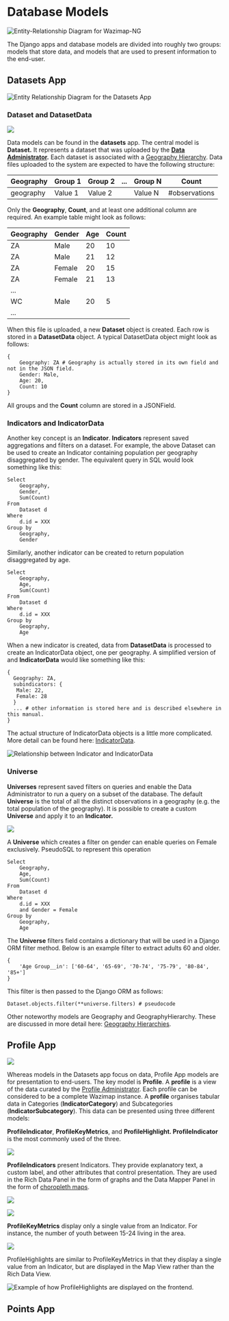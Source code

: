 # Database Models

![Entity-Relationship Diagram for Wazimap-NG](../.gitbook/assets/erd.png)

The Django apps and database models are divided into roughly two groups: models that store data, and models that are used to present information to the end-user.



## Datasets App

![Entity Relationship Diagram for the Datasets App](../.gitbook/assets/datasets.svg)

### Dataset and DatasetData

![](<../.gitbook/assets/datasetdata (1).svg>)

Data models can be found in the **datasets** app. The central model is **Dataset.** It represents a dataset that was uploaded by the [**Data Administrator**](broken-reference)**.** Each dataset is associated with a [Geography Hierarchy](geography-hierarchies.md). Data files uploaded to the system are expected to have the following structure:

| Geography | Group 1 | Group 2 | ... | Group N | Count         |
| --------- | ------- | ------- | --- | ------- | ------------- |
| geography | Value 1 | Value 2 |     | Value N | #observations |

Only the **Geography**, **Count**, and at least one additional column are required.  An example table might look as follows:

| Geography | Gender | Age | Count |
| --------- | ------ | --- | ----- |
| ZA        | Male   | 20  | 10    |
| ZA        | Male   | 21  | 12    |
| ZA        | Female | 20  | 15    |
| ZA        | Female | 21  | 13    |
| ...       |        |     |       |
| WC        | Male   | 20  | 5     |
| ...       |        |     |       |

&#x20;When this file is uploaded, a new **Dataset** object is created. Each row is stored in a **DatasetData** object. A typical DatasetData object might look as follows:

```
{
    Geography: ZA # Geography is actually stored in its own field and not in the JSON field. 
    Gender: Male,
    Age: 20,
    Count: 10
}
```

All groups and the **Count** column are stored in a JSONField.&#x20;

### Indicators and IndicatorData

Another key concept is an **Indicator**. **Indicators** represent saved aggregations and filters on a dataset. For example, the above Dataset can be used to create an Indicator containing population per geography disaggregated by gender. The equivalent query in SQL would look something like this:

```
Select
    Geography,
    Gender,
    Sum(Count)
From 
    Dataset d
Where
    d.id = XXX
Group by
    Geography,
    Gender
```

Similarly, another indicator can be created to return population disaggregated by age.

```
Select
    Geography,
    Age,
    Sum(Count)
From 
    Dataset d
Where
    d.id = XXX
Group by
    Geography,
    Age
```

When a new indicator is created, data from **DatasetData** is processed to create an IndicatorData object, one per geography.  A simplified version of and **IndicatorData** would like something like this:

```
{
  Geography: ZA,
  subindicators: {
   Male: 22,
   Female: 28
  }
  ... # other information is stored here and is described elsewhere in this manual.
}
```

The actual structure of IndicatorData objects is a little more complicated. More detail can be found here: [IndicatorData](indicatordata.md).

![Relationship between Indicator and IndicatorData](../.gitbook/assets/indicatordata.svg)

### Universe

**Universes** represent saved filters on queries and enable the Data Administrator to run a query on a subset of the database. The default **Universe** is the total of all the distinct observations in a geography (e.g. the total population of the geography). It is possible to create a custom **Universe** and apply it to an **Indicator.**&#x20;

![](../.gitbook/assets/universe.svg)

A **Universe** which creates a filter on gender can enable queries on Female exclusively. PseudoSQL to represent this operation

```
Select
    Geography,
    Age,
    Sum(Count)
From 
    Dataset d
Where
    d.id = XXX
    and Gender = Female
Group by
    Geography,
    Age
```



The **Universe** filters field contains a dictionary that will be used in a Django ORM filter method. Below is an example filter to extract adults 60 and older.

```
{
    'Age Group__in': ['60-64', '65-69', '70-74', '75-79', '80-84', '85+']
}
```

This filter is then passed to the Django ORM as follows:

```
Dataset.objects.filter(**universe.filters) # pseudocode
```

Other noteworthy models are Geography and GeographyHierarchy. These are discussed in more detail here: [Geography Hierarchies](geography-hierarchies.md).&#x20;

## Profile App

![](../.gitbook/assets/profile.svg)

Whereas models in the Datasets app focus on data, Profile App models are for presentation to end-users. The key model is **Profile**. A **profile** is a view of the data curated by the [Profile Administrator](broken-reference). Each profile can be considered to be a complete Wazimap instance. A **profile** organises tabular data in Categories (**IndicatorCategory**) and Subcategories (**IndicatorSubcategory**). This data can be presented using three different models:

**ProfileIndicator**, **ProfileKeyMetrics**, and **ProfileHighlight. ProfileIndicator** is the most commonly used of the three. &#x20;

![](../.gitbook/assets/profileindicators.svg)

**ProfileIndicators** present Indicators. They provide explanatory text, a custom label, and other attributes that control presentation. They are used in the Rich Data Panel in the form of graphs and the Data Mapper Panel in the form of [choropleth maps](choropleth-maps.md).

![](../.gitbook/assets/screen-shot-2020-09-08-at-23.58.04.png)

![](../.gitbook/assets/screen-shot-2020-09-09-at-00.00.10.png)

**ProfileKeyMetrics** display only a single value from an Indicator. For instance, the number of youth between 15-24 living in the area.

![](../.gitbook/assets/screen-shot-2020-09-09-at-00.04.23.png)

ProfileHighlights are similar to ProfileKeyMetrics in that they display a single value from an Indicator, but are displayed in the Map View rather than the Rich Data View.

![Example of how ProfileHighlights are displayed on the frontend. ](../.gitbook/assets/screen-shot-2020-09-09-at-00.08.33.png)

## Points App
